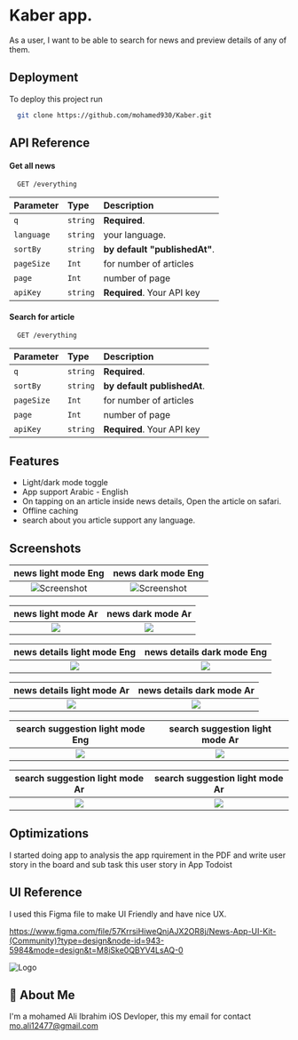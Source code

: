 
# Kaber app.

As a user, I want to be able to search for news and preview details of any of them.





## Deployment

To deploy this project run

```bash
  git clone https://github.com/mohamed930/Kaber.git
```


## API Reference

#### Get all news

```http
  GET /everything
```

| Parameter | Type     | Description                |
| :-------- | :------- | :------------------------- |
| `q`       | `string` | **Required**.              |
| `language`| `string` | your language.             |
| `sortBy`  | `string` | **by default "publishedAt"**.|
| `pageSize`| `Int`    | for number of articles     |
| `page`    | `Int`    | number of page             |
| `apiKey`  | `string` | **Required**. Your API key |


#### Search for article

```http
  GET /everything
```

| Parameter | Type     | Description                       |
| :-------- | :------- | :-------------------------------- |
| `q`       | `string` | **Required**.              |
| `sortBy`  | `string` | **by default publishedAt**.|
| `pageSize`| `Int`    | for number of articles     |
| `page`    | `Int`    | number of page             |
| `apiKey`  | `string` | **Required**. Your API key |



## Features

- Light/dark mode toggle
- App support Arabic - English
- On tapping on an article inside news details, Open the article on safari.
- Offline caching
- search about you article support any language.

## Screenshots

news light mode Eng        |  news dark mode Eng
:-------------------------:|:-------------------------:
![Screenshot](https://i.postimg.cc/L5nK4786/Simulator-Screenshot-i-Phone-14-Pro-2023-08-19-at-13-07-35.png)  |  ![Screenshot](https://i.postimg.cc/pTphJ68T/Simulator-Screenshot-i-Phone-14-Pro-2023-08-19-at-13-08-03.png)       


news light mode Ar         |  news dark mode Ar
:-------------------------:|:-------------------------:
![](https://i.postimg.cc/h411KrJT/Simulator-Screenshot-i-Phone-14-Pro-2023-08-19-at-13-08-46.png)   |  ![](https://i.postimg.cc/2SqQdxVb/Simulator-Screenshot-i-Phone-14-Pro-2023-08-19-at-13-09-02.png)


news details light mode Eng |  news details dark mode Eng
:-------------------------: |:-------------------------:
![](https://i.postimg.cc/JhTcb4Lx/Simulator-Screenshot-i-Phone-14-Pro-2023-08-19-at-13-25-47.png)    |  ![](https://i.postimg.cc/DwvXBk5M/Simulator-Screenshot-i-Phone-14-Pro-2023-08-19-at-13-25-59.png)

news details light mode Ar |  news details dark mode Ar
:-------------------------:|:-------------------------:
![](https://i.postimg.cc/xTtrNMZb/Simulator-Screenshot-i-Phone-14-Pro-2023-08-19-at-13-24-37.png)   |  ![](https://i.postimg.cc/XJJB3wtc/Simulator-Screenshot-i-Phone-14-Pro-2023-08-19-at-13-24-05.png)


search suggestion light mode Eng |  search suggestion light mode Ar
:-------------------------:|:-------------------------:
![](https://i.postimg.cc/3rqSs1z1/Simulator-Screenshot-i-Phone-14-Pro-2023-08-19-at-13-34-24.png)    |  ![](https://i.postimg.cc/CKJJmsjj/Simulator-Screenshot-i-Phone-14-Pro-2023-08-19-at-13-34-13.png)

search suggestion light mode Ar |  search suggestion light mode Ar
:-------------------------:|:-------------------------:
![](https://i.postimg.cc/PxWDSXG0/Simulator-Screenshot-i-Phone-14-Pro-2023-08-19-at-13-34-47.png)   |  ![](https://i.postimg.cc/mkdtnhmp/Simulator-Screenshot-i-Phone-14-Pro-2023-08-19-at-13-35-02.png)



## Optimizations

I started doing app to analysis the app rquirement in the PDF and write user story in the board and sub task this user story in App Todoist


## UI Reference

I used this Figma file to make UI Friendly and have nice UX.

https://www.figma.com/file/57KrrsiHiweQnjAJX2OR8j/News-App-UI-Kit-(Community)?type=design&node-id=943-5984&mode=design&t=M8iSke0QBYV4LsAQ-0

![Logo](https://i.postimg.cc/Y2RgFPqq/Kaber.png)


## 🚀 About Me
I'm a mohamed Ali Ibrahim iOS Devloper,
this my email for contact mo.ali12477@gmail.com


